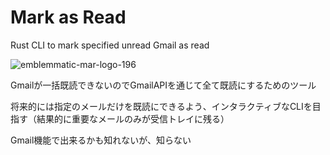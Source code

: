 # Mark as Read

Rust CLI to mark specified unread Gmail as read

![emblemmatic-mar-logo-196](https://user-images.githubusercontent.com/38818282/120095694-4136d380-c162-11eb-8273-171d6bb4680a.png)

Gmailが一括既読できないのでGmailAPIを通じて全て既読にするためのツール

将来的には指定のメールだけを既読にできるよう、インタラクティブなCLIを目指す（結果的に重要なメールのみが受信トレイに残る）

Gmail機能で出来るかも知れないが、知らない
